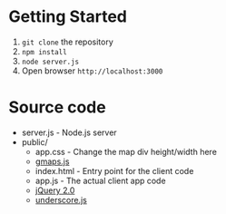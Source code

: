 Getting Started
=============

1. `git clone` the repository
2. `npm install`
3. `node server.js`
4. Open browser `http://localhost:3000`

Source code
=============

* server.js - Node.js server
* public/
	* app.css - Change the map div height/width here
	* [gmaps.js](http://hpneo.github.io/gmaps/)
	* index.html - Entry point for the client code
	* app.js - The actual client app code
	* [jQuery 2.0](http://jquery.com/)
	* [underscore.js](http://underscorejs.org/)